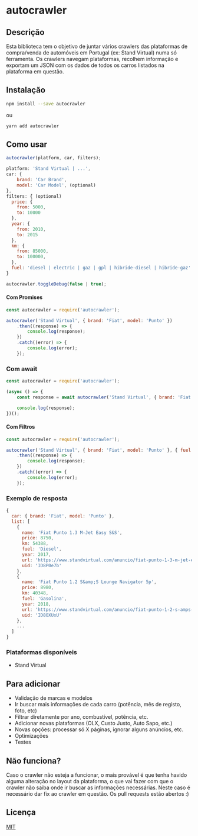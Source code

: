 # autocrawler

## Descrição
Esta biblioteca tem o objetivo de juntar vários crawlers das plataformas de compra/venda de automóveis em Portugal (ex: Stand Virtual) numa só ferramenta. Os crawlers navegam plataformas, recolhem informação e exportam um JSON com os dados de todos os carros listados na plataforma em questão.

## Instalação

```bash
npm install --save autocrawler
```

ou

```bash
yarn add autocrawler
```

## Como usar

```javascript
autocrawler(platform, car, filters);
```

```javascript
platform: 'Stand Virtual | ...',
car: {
	brand: 'Car Brand',
	model: 'Car Model', (optional)
},
filters: { (optional)
  price: { 
    from: 5000,
    to: 10000
  },
  year: {
    from: 2010,
    to: 2015
  },
  km: {
    from: 85000,
    to: 100000,
  },
  fuel: 'diesel | electric | gaz | gpl | hibride-diesel | hibride-gaz'
}
```
```javascript
autocrawler.toggleDebug(false | true);
```

#### Com Promises
```javascript
const autocrawler = require('autocrawler');

autocrawler('Stand Virtual', { brand: 'Fiat', model: 'Punto' })
	.then((response) => {
		console.log(response);
	})
	.catch((error) => {
		console.log(error);
	});
```

### Com await
```javascript
const autocrawler = require('autocrawler');

(async () => {
	const response = await autocrawler('Stand Virtual', { brand: 'Fiat', model: 'Punto' });

	console.log(response);
})();
```

#### Com Filtros
```javascript
const autocrawler = require('autocrawler');

autocrawler('Stand Virtual', { brand: 'Fiat', model: 'Punto' }, { fuel: 'diesel', price: { to: 6500 } })
	.then((response) => {
		console.log(response);
	})
	.catch((error) => {
		console.log(error);
	});
```

### Exemplo de resposta
```javascript
{
  car: { brand: 'Fiat', model: 'Punto' },
  list: [
    {
      name: 'Fiat Punto 1.3 M-Jet Easy S&S',
      price: 8750,
      km: 54388,
      fuel: 'Diesel',
      year: 2017,
      url: 'https://www.standvirtual.com/anuncio/fiat-punto-1-3-m-jet-easy-s-s-ID8P0e7b.html',
      uid: 'ID8P0e7b'
    },
    {
      name: 'Fiat Punto 1.2 S&amp;S Lounge Navigator 5p',
      price: 8980,
      km: 40348,
      fuel: 'Gasolina',
      year: 2018,
      url: 'https://www.standvirtual.com/anuncio/fiat-punto-1-2-s-amps-lounge-navigator-5p-ID8OXUxU.html',
      uid: 'ID8OXUxU'
    },
	...
  ]
}
```

### Plataformas disponíveis

- Stand Virtual

## Para adicionar
- Validação de marcas e modelos
- Ir buscar mais informações de cada carro (potência, mês de registo, foto, etc)
- Filtrar diretamente por ano, combustível, potência, etc.
- Adicionar novas plataformas (OLX, Custo Justo, Auto Sapo, etc.)
- Novas opções: processar só X páginas, ignorar alguns anúncios, etc.
- Optimizações
- Testes

## Não funciona?
Caso o crawler não esteja a funcionar, o mais provável é que tenha havido alguma alteração no layout da plataforma, o que vai fazer com que o crawler não saiba onde ir buscar as informações necessárias. Neste caso é necessário dar fix ao crawler em questão. Os pull requests estão abertos :)

## Licença
[MIT](https://github.com/bruxo00/autocrawler/blob/main/LICENSE)
